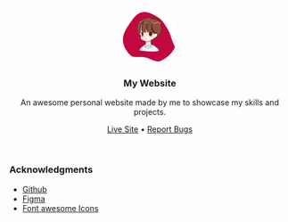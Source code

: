 <div align="center">
   <img width=100 style="border-radius:50%" height=100 src="./images/rishikesh-me.png"/>
   <h3 >My Website</h3>
   
   <p>An awesome personal website made by me to showcase my skills and projects.</p>
    
   <a href="https://rishikesh0-7.github.io">Live Site</a> •
   <a href="https://github.com/Rishikesh0-7/rishikesh0-7.github.io/issues">Report Bugs</a>
   <br>
   
</div>
<br>
<div align="left">
   <h3>Acknowledgments

</h3>
   <ul>
      <li><a href="https//github.com">Github</a></li>
      <li><a href="https//figma.com">Figma</a></li>
      <li><a href="https//fontawesome.com/icons">Font awesome Icons</a></li>
   </ul>
</div>

